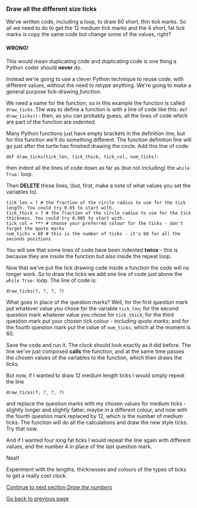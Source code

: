### Draw all the different size ticks

We've written code, including a loop, to draw 60 short, thin tick marks. So all we need to do to get the 12 medium tick marks and the 4 short, fat tick marks is copy the same code but change some of the values, right?

#### **WRONG!**

This would mean duplicating code and duplicating code is one thing a Python coder should **never** do.

Instead we're going to use a clever Python technique to reuse code, with different values, without the need to retype anything. We're going to make a general purpose tick-drawing *function*.

We need a name for the function, so in this example the function is called ```draw_ticks```. The way to define a function is with a line of code like this: ```def draw_ticks():``` then, as you can probably guess, all the lines of code which are part of the function are *indented*.

Many Python functions just have empty brackets in the definition line, but for this function we'll do something different. The function definition line will go just after the turtle has finished drawing the circle. Add this line of code:
```
def draw_ticks(tick_len, tick_thick, tick_col, num_ticks):
```

then indent all the lines of code down as far as (but not including) the ```while True:``` loop.

Then **DELETE** these lines, (but, first, make a note of what values you set the variables to).
```
tick_len = ? # the fraction of the circle radius to use for the tick length. You could try 0.05 to start with.
tick_thick = ? # the fraction of the circle radius to use for the tick thickness. You could try 0.005 to start with.
tick_col = *** # choose your preferred colour for the ticks - don't forget the quote marks
num_ticks = 60 # this is the number of ticks - it's 60 for all the seconds positions
```
You will see that some lines of code have been indented **twice** - this is because they are inside the function but also inside the repeat loop.

Now that we've put the tick drawing code inside a function the code will no longer work. So to draw the ticks we add one line of code just above the ```while True:``` loop. The line of code is:
```
draw_ticks(?, ?, ?, ?)
```

What goes in place of the question marks? Well, for the first question mark put whatever value you chose for the variable ```tick_len```; for the second question mark whatever value you chose for ```tick_thick```; for the third question mark put your chosen tick colour - *including quote marks*; and for the fourth question mark put the value of ```num_ticks```, which at the moment is 60.

Save the code and run it. The clock should look exactly as it did before. The line we've just composed **calls** the function, and at the same time passes the chosen values of the variables to the function, which then draws the ticks.

But now, if I wanted to draw 12 medium length ticks I would simply repeat the line
```
draw_ticks(?, ?, ?, ?)
```
and replace the question marks with my chosen values for medium ticks - slightly longer and slightly fatter, maybe in a different colour, and now with the fourth question mark replaced by 12, which is the number of medium ticks. The function will do all the calculations and draw the new style ticks. Try that now.

And if I wanted four long fat ticks I would repeat the line again with different values, and the number 4 in place of the last question mark.

Neat!

Experiment with the lengths, thicknesses and colours of the types of ticks to get a really cool clock.

[Continue to next section *Draw the numbers*](README6.md)

[Go back to previous page](README4.md)